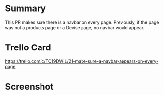 # Summary

This PR makes sure there is a navbar on every page. Previously, if the page was not a products page or a Devise page, no navbar would appear.


# Trello Card 

https://trello.com/c/TC19DWIL/21-make-sure-a-navbar-appears-on-every-page

 # Screenshot
